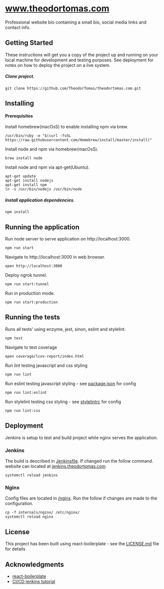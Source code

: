 www.theodortomas.com
======

Professional website bio containing a small bio, social media links and contact info.

## Getting Started

These instructions will get you a copy of the project up and running on your local machine for development and testing purposes. See deployment for notes on how to deploy the project on a live system.

##### Clone project.

```
git clone https://github.com/TheodorTomas/theodortomas.com.git 
```

## Installing


#### Prerequisites

Install homebrew(macOsS) to enable installing npm via brew.
```
/usr/bin/ruby -e "$(curl -fsSL https://raw.githubusercontent.com/Homebrew/install/master/install)"
```

Install node and npm via homebrew(macOsS).
```
brew install node
```

Install node and npm via apt-get(Ubuntu).
```
apt-get update
apt-get install nodejs
apt-get install npm
ln -s /usr/bin/nodejs /usr/bin/node
```

##### Install application dependencies.
```
npm install
```

## Running the application
Run node server to serve application on http://localhost:3000.
```
npm run start
```

Navigate to http://localhost:3000 in web browser.
```
open http://localhost:3000
```

Deploy ngrok tunnel.
```
npm run start:tunnel
```

Run in production mode.
```
npm run start:production
```

## Running the tests
Runs all tests' using enzyme, jest, sinon, eslint and stylelint.
```
npm test
```

Navigate to test coverage
```
open coverage/lcov-report/index.html
```

Run lint testing javascript and css styling
```
npm run lint
```

Run eslint testing javascript styling - see [package.json](/package.json) for config
```
npm run lint:eslint
```

Run stylelint testing css styling - see [stylelintrc](/.stylelintrc) for config
```
npm run lint:css
```

## Deployment

Jenkins is setup to test and build project while nginx serves the application.

### Jenkins
The build is described in [Jenkinsfile](/Jenkinsfile). If changed run the follow command.
website can located at [jenkins.theodortomas.com](https://jenkins.theodortomas.com)
```
systemctl reload jenkins
``` 

### Nginx
Config files are located in [/nginx](/internals/nginx). Run the follow if changes are
made to the configuration.
```
cp -f internals/nginx/ /etc/nginx/
systemctl reload nginx
```

## License

This project has been built using react-boilerplate - see the [LICENSE.md](LICENSE.md) file for details

## Acknowledgments

* [react-boilerplate](https://github.com/react-boilerplate/react-boilerplate)
* [CI/CD jenkins tutorial](https://www.digitalocean.com/community/tutorials/how-to-set-up-continuous-integration-pipelines-in-jenkins-on-ubuntu-16-04)
